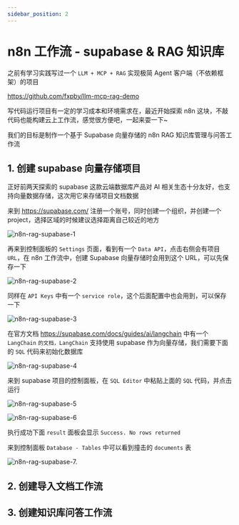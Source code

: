 ```yaml
---
sidebar_position: 2
---
```


# n8n 工作流 - supabase & RAG 知识库

之前有学习实践写过一个 `LLM + MCP + RAG` 实现极简 Agent 客户端（不依赖框架）的项目

https://github.com/fxpby/llm-mcp-rag-demo

写代码运行项目有一定的学习成本和环境需求在，最近开始探索 n8n 这块，不敲代码也能构建云上工作流，感觉很方便吧，一起来耍一下~

我们的目标是制作一个基于 Supabase 向量存储的 n8n RAG 知识库管理与问答工作流

## 1. 创建 supabase 向量存储项目

正好前两天探索的 supabase 这款云端数据库产品对 AI 相关生态十分友好，也支持向量数据存储，这次用它来存储项目文档数据

来到 https://supabase.com/ 注册一个账号，同时创建一个组织，并创建一个 project，选择区域的时候建议选择距离自己较近的地方

![n8n-rag-supabase-1](https://fxpby.oss-cn-beijing.aliyuncs.com/blogImg/framework/supabase/n8n-rag-supabase-1.jpg)

再来到控制面板的 `Settings` 页面，看到有一个 `Data API`，点击右侧会有项目 `URL`，在 n8n 工作流中，创建 Supabase 向量存储时会用到这个 URL，可以先保存一下

![n8n-rag-supabase-2](https://fxpby.oss-cn-beijing.aliyuncs.com/blogImg/framework/supabase/n8n-rag-supabase-2.jpg)

同样在 `API Keys` 中有一个 `service role`，这个后面配置中也会用到，可以保存一下

![n8n-rag-supabase-3](https://fxpby.oss-cn-beijing.aliyuncs.com/blogImg/framework/supabase/n8n-rag-supabase-3.jpg)

在官方文档 https://supabase.com/docs/guides/ai/langchain 中有一个 `LangChain` `的文档，LangChain` 支持使用 supabase 作为向量存储，我们需要下面的 `SQL` 代码来初始化数据库

![n8n-rag-supabase-4](https://fxpby.oss-cn-beijing.aliyuncs.com/blogImg/framework/supabase/n8n-rag-supabase-4.jpg)

来到 supabase 项目的控制面板，在 `SQL Editor` 中粘贴上面的 `SQL` 代码，并点击运行

![n8n-rag-supabase-5](https://fxpby.oss-cn-beijing.aliyuncs.com/blogImg/framework/supabase/n8n-rag-supabase-5.jpg)

![n8n-rag-supabase-6](https://fxpby.oss-cn-beijing.aliyuncs.com/blogImg/framework/supabase/n8n-rag-supabase-6.jpg)

执行成功下面 `result` 面板会显示 `Success. No rows returned`

来到控制面板 `Database - Tables` 中可以看到撞击的 `documents` 表

![n8n-rag-supabase-7.](https://fxpby.oss-cn-beijing.aliyuncs.com/blogImg/framework/supabase/n8n-rag-supabase-7.jpg)

## 2. 创建导入文档工作流

## 3. 创建知识库问答工作流
